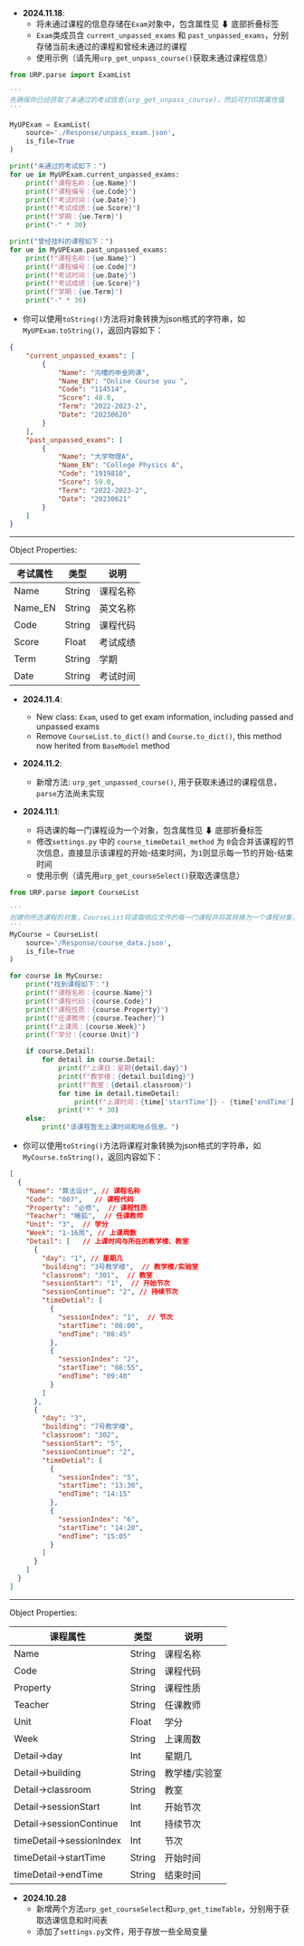- **2024.11.18**:
  - 将未通过课程的信息存储在`Exam`对象中，包含属性见 ⬇ 底部折叠标签
  - `Exam`类成员含 `current_unpassed_exams` 和 `past_unpassed_exams`，分别存储当前未通过的课程和曾经未通过的课程
  - 使用示例（请先用`urp_get_unpass_course()`获取未通过课程信息）

```python
from URP.parse import ExamList

'''
先确保你已经获取了未通过的考试信息(urp_get_unpass_course)，然后可打印其属性值
'''

MyUPExam = ExamList(
    source='./Response/unpass_exam.json',
    is_file=True
)

print("未通过的考试如下：")
for ue in MyUPExam.current_unpassed_exams:
    print(f"课程名称：{ue.Name}")
    print(f"课程编号：{ue.Code}")
    print(f"考试时间：{ue.Date}")
    print(f"考试成绩：{ue.Score}")
    print(f"学期：{ue.Term}")
    print("-" * 30)

print("曾经挂科的课程如下：")
for ue in MyUPExam.past_unpassed_exams:
    print(f"课程名称：{ue.Name}")
    print(f"课程编号：{ue.Code}")
    print(f"考试时间：{ue.Date}")
    print(f"考试成绩：{ue.Score}")
    print(f"学期：{ue.Term}")
    print("-" * 30)
```

- 你可以使用`toString()`方法将对象转换为json格式的字符串，如`MyUPExam.toString()`，返回内容如下：

```json
{
    "current_unpassed_exams": [
        {
            "Name": "沟槽的申金网课",
            "Name_EN": "Online Course you ",
            "Code": "114514",
            "Score": 48.0,
            "Term": "2022-2023-2",
            "Date": "20230620"
        }
    ],
    "past_unpassed_exams": [
        {
            "Name": "大学物理A",
            "Name_EN": "College Physics A",
            "Code": "1919810",
            "Score": 59.0,
            "Term": "2022-2023-2",
            "Date": "20230621"
        }
    ]
}
```

---
Object Properties:

| 考试属性 | 类型   | 说明     |
| -------- | ------ | -------- |
| Name     | String | 课程名称 |
| Name_EN  | String | 英文名称 |
| Code     | String | 课程代码 |
| Score    | Float  | 考试成绩 |
| Term     | String | 学期     |
| Date     | String | 考试时间 |



- **2024.11.4**:
  - New class: `Exam`, used to get exam information, including passed and unpassed exams
  - Remove `CourseList.to_dict()` and `Course.to_dict()`, this method now herited from `BaseModel` method

- **2024.11.2**:
  - 新增方法: `urp_get_unpassed_course()`, 用于获取未通过的课程信息，`parse`方法尚未实现 

- **2024.11.1**: 
  - 将选课的每一门课程设为一个对象，包含属性见 ⬇ 底部折叠标签
  - 修改`settings.py` 中的 `course_timeDetail_method` 为 `0`会合并该课程的节次信息，直接显示该课程的开始-结束时间，为`1`则显示每一节的开始-结束时间
  - 使用示例（请先用`urp_get_courseSelect()`获取选课信息）

```python
from URP.parse import CourseList

'''
创建你所选课程的对象，CourseList将读取响应文件的每一门课程并将其转换为一个课程对象，你可以方便的查看其属性值
'''
MyCourse = CourseList(
    source='/Response/course_data.json',
    is_file=True
)

for course in MyCourse:
    print("找到课程如下：")
    print(f"课程名称：{course.Name}")
    print(f"课程代码：{course.Code}")
    print(f"课程性质：{course.Property}")
    print(f"任课教师：{course.Teacher}")
    print(f"上课周：{course.Week}")
    print(f"学分：{course.Unit}")

    if course.Detail:
        for detail in course.Detail:
            print(f"上课日：星期{detail.day}")
            print(f"教学楼：{detail.building}")
            print(f"教室：{detail.classroom}")
            for time in detail.timeDetail:
                print(f"上课时间：{time['startTime']} - {time['endTime']}")
            print('*' * 30)
    else:
        print("该课程暂无上课时间和地点信息。")

```

- 你可以使用`toString()`方法将课程对象转换为json格式的字符串，如`MyCourse.toString()`，返回内容如下：

```json
[
  {
    "Name": "算法设计", // 课程名称
    "Code": "007",   // 课程代码
    "Property": "必修",  // 课程性质
    "Teacher": "睡狐",  // 任课教师
    "Unit": "3",  // 学分
    "Week": "1-16周", // 上课周数
    "Detail": [   // 上课时间与所在的教学楼、教室
      {
        "day": "1", // 星期几
        "building": "3号教学楼",  // 教学楼/实验室
        "classroom": "301",  // 教室
        "sessionStart": "1",  // 开始节次
        "sessionContinue": "2", // 持续节次
        "timeDetial": [
          {
            "sessionIndex": "1",  // 节次
            "startTime": "08:00",
            "endTime": "08:45"
          },
          {
            "sessionIndex": "2",  
            "startTime": "08:55",
            "endTime": "09:40"
          }
        ]
      },
      {
        "day": "3",
        "building": "7号教学楼",
        "classroom": "302",
        "sessionStart": "5",
        "sessionContinue": "2",
        "timeDetial": [
          {
            "sessionIndex": "5",
            "startTime": "13:30",
            "endTime": "14:15"
          },
          {
            "sessionIndex": "6",
            "startTime": "14:20",
            "endTime": "15:05"
          }
        ]
      }
    ]
  }
]
```

---

Object Properties:

| 课程属性                 | 类型   | 说明          |
| ------------------------ | ------ | ------------- |
| Name                     | String | 课程名称      |
| Code                     | String | 课程代码      |
| Property                 | String | 课程性质      |
| Teacher                  | String | 任课教师      |
| Unit                     | Float  | 学分          |
| Week                     | String | 上课周数      |
| Detail->day              | Int    | 星期几        |
| Detail->building         | String | 教学楼/实验室 |
| Detail->classroom        | String | 教室          |
| Detail->sessionStart     | Int    | 开始节次      |
| Detail->sessionContinue  | Int    | 持续节次      |
| timeDetail->sessionIndex | Int    | 节次          |
| timeDetail->startTime    | String | 开始时间      |
| timeDetail->endTime      | String | 结束时间      |

- **2024.10.28**
    - 新增两个方法`urp_get_courseSelect`和`urp_get_timeTable`，分别用于获取选课信息和时间表
    - 添加了`settings.py`文件，用于存放一些全局变量
